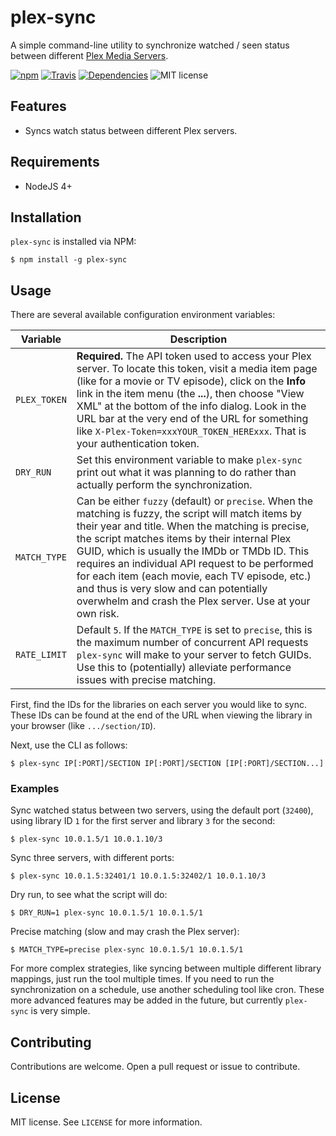 # plex-sync

A simple command-line utility to synchronize watched / seen status between different [Plex Media Servers](https://plex.tv).

[![npm](https://img.shields.io/npm/v/plex-sync.svg?maxAge=2592000)](https://www.npmjs.com/package/plex-sync)
[![Travis](https://img.shields.io/travis/jacobwgillespie/plex-sync.svg?maxAge=2592000)](https://travis-ci.org/jacobwgillespie/plex-sync)
[![Dependencies](https://david-dm.org/jacobwgillespie/plex-sync.svg)](https://david-dm.org/jacobwgillespie/plex-sync)
![MIT license](https://img.shields.io/badge/license-MIT-blue.svg?maxAge=2592000)

## Features

* Syncs watch status between different Plex servers.

## Requirements

* NodeJS 4+

## Installation

`plex-sync` is installed via NPM:

```shell
$ npm install -g plex-sync
```

## Usage

There are several available configuration environment variables:

Variable | Description
-------- | -----------
`PLEX_TOKEN` | **Required.**  The API token used to access your Plex server.  To locate this token, visit a media item page (like for a movie or TV episode), click on the **Info** link in the item menu (the **...**), then choose "View XML" at the bottom of the info dialog.  Look in the URL bar at the very end of the URL for something like `X-Plex-Token=xxxYOUR_TOKEN_HERExxx`.  That is your authentication token.
`DRY_RUN` | Set this environment variable to make `plex-sync` print out what it was planning to do rather than actually perform the synchronization.
`MATCH_TYPE` | Can be either `fuzzy` (default) or `precise`.  When the matching is fuzzy, the script will match items by their year and title.  When the matching is precise, the script matches items by their internal Plex GUID, which is usually the IMDb or TMDb ID.  This requires an individual API request to be performed for each item (each movie, each TV episode, etc.) and thus is very slow and can potentially overwhelm and crash the Plex server.  Use at your own risk.
`RATE_LIMIT` | Default `5`.  If the `MATCH_TYPE` is set to `precise`, this is the maximum number of concurrent API requests `plex-sync` will make to your server to fetch GUIDs.  Use this to (potentially) alleviate performance issues with precise matching.

First, find the IDs for the libraries on each server you would like to sync.  These IDs can be found at the end of the URL when viewing the library in your browser (like `.../section/ID`).

Next, use the CLI as follows:

```shell
$ plex-sync IP[:PORT]/SECTION IP[:PORT]/SECTION [IP[:PORT]/SECTION...]
```

### Examples

Sync watched status between two servers, using the default port (`32400`), using library ID `1` for the first server and library `3` for the second:

```shell
$ plex-sync 10.0.1.5/1 10.0.1.10/3
```

Sync three servers, with different ports:

```shell
$ plex-sync 10.0.1.5:32401/1 10.0.1.5:32402/1 10.0.1.10/3
```

Dry run, to see what the script will do:

```shell
$ DRY_RUN=1 plex-sync 10.0.1.5/1 10.0.1.5/1
```

Precise matching (slow and may crash the Plex server):

```shell
$ MATCH_TYPE=precise plex-sync 10.0.1.5/1 10.0.1.5/1
```

For more complex strategies, like syncing between multiple different library mappings, just run the tool multiple times.  If you need to run the synchronization on a schedule, use another scheduling tool like cron.  These more advanced features may be added in the future, but currently `plex-sync` is very simple.

## Contributing

Contributions are welcome.  Open a pull request or issue to contribute.

## License

MIT license.  See `LICENSE` for more information.
